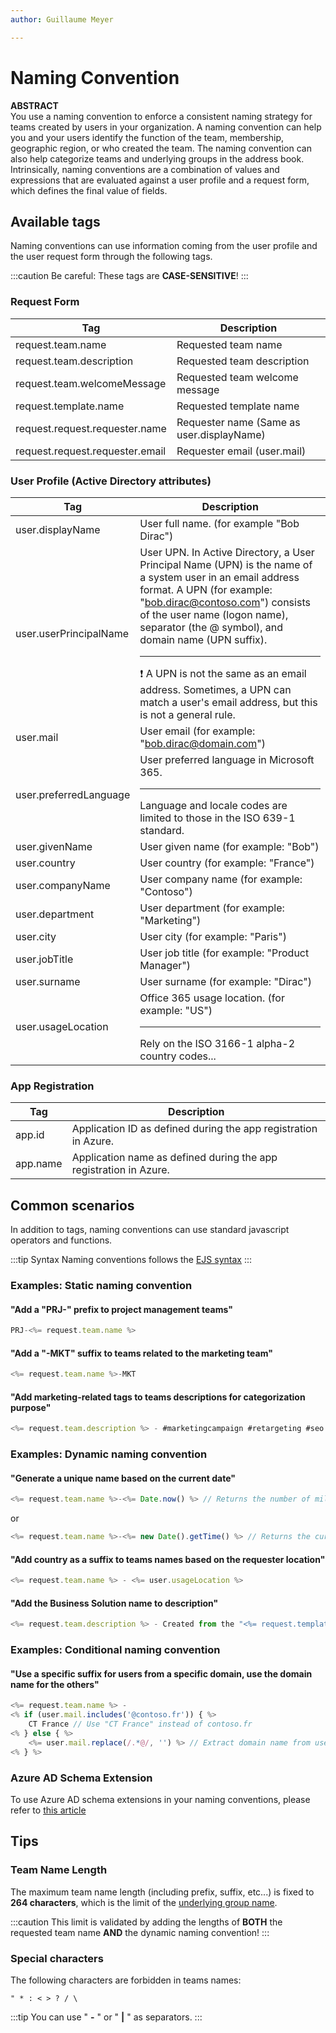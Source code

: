 ```yaml
---
author: Guillaume Meyer

---
```

# Naming Convention

**ABSTRACT**  
You use a naming convention to enforce a consistent naming strategy for teams created by users in your organization. A naming convention can help you and your users identify the function of the team, membership, geographic region, or who created the team. The naming convention can also help categorize teams and underlying groups in the address book.  
Intrinsically, naming conventions are a combination of values and expressions that are evaluated against a user profile and a request form, which defines the final value of fields.

## Available tags

Naming conventions can use information coming from the user profile and the user request form through the following tags.

:::caution
Be careful: These tags are **CASE-SENSITIVE**!
:::

### Request Form

| Tag | Description |
| --- | --- |
| request.team.name | Requested team name |
| request.team.description | Requested team description |
| request.team.welcomeMessage | Requested team welcome message |
| request.template.name | Requested template name |
| request.request.requester.name | Requester name (Same as user.displayName) |
| request.request.requester.email | Requester email (user.mail) |

### User Profile (Active Directory attributes)

| Tag | Description |
| --- | --- |
| user.displayName | User full name. (for example "Bob Dirac") |
| user.userPrincipalName | User UPN. In Active Directory, a User Principal Name (UPN) is the name of a system user in an email address format. A UPN (for example: "bob.dirac@contoso.com") consists of the user name (logon name), separator (the @ symbol), and domain name (UPN suffix). <hr />❗ A UPN is not the same as an email address. Sometimes, a UPN can match a user's email address, but this is not a general rule. |
| user.mail | User email (for example: "bob.dirac@domain.com") |
| user.preferredLanguage | User preferred language in Microsoft 365. <hr />Language and locale codes are limited to those in the ISO 639-1 standard. |
| user.givenName | User given name (for example: "Bob") |
| user.country | User country (for example: "France") |
| user.companyName | User company name (for example: "Contoso") |
| user.department | User department (for example: "Marketing") |
| user.city | User city (for example: "Paris") |
| user.jobTitle | User job title (for example: "Product Manager") |
| user.surname | User surname (for example: "Dirac") |
| user.usageLocation | Office 365 usage location. (for example: "US") <hr />Rely on the ISO 3166-1 alpha-2 country codes... |

### App Registration

| Tag | Description |
| --- | --- |
| app.id | Application ID as defined during the app registration in Azure. |
| app.name | Application name as defined during the app registration in Azure. |

## Common scenarios

In addition to tags, naming conventions can use standard javascript operators and functions.

:::tip Syntax
Naming conventions follows the [EJS syntax](https://ejs.co/#docs)
:::

### Examples: Static naming convention

#### "Add a "PRJ-" prefix to project management teams"

```javascript
PRJ-<%= request.team.name %>
```

#### "Add a "-MKT" suffix to teams related to the marketing team"

```javascript
<%= request.team.name %>-MKT
```

#### "Add marketing-related tags to teams descriptions for categorization purpose"

```javascript
<%= request.team.description %> - #marketingcampaign #retargeting #seo
```

### Examples: Dynamic naming convention

#### "Generate a unique name based on the current date"

```js
<%= request.team.name %>-<%= Date.now() %> // Returns the number of milliseconds elapsed since 1 January 1970 00:00:00 UTC.. Example: `1592241059000`
```

or

```js
<%= request.team.name %>-<%= new Date().getTime() %> // Returns the current date and time in the ISO 8601 format. Example: `2020-06-15T17:09:51.312Z`
```

#### "Add country as a suffix to teams names based on the requester location"

```javascript
<%= request.team.name %> - <%= user.usageLocation %>
```

#### "Add the Business Solution name to description"

```javascript
<%= request.team.description %> - Created from the "<%= request.template.name %>" team template.
```

### Examples: Conditional naming convention

#### "Use a specific suffix for users from a specific domain, use the domain name for the others"

```javascript
<%= request.team.name %> - 
<% if (user.mail.includes('@contoso.fr')) { %>
    CT France // Use "CT France" instead of contoso.fr
<% } else { %>
    <%= user.mail.replace(/.*@/, '') %> // Extract domain name from user email address
<% } %>
```

### Azure AD Schema Extension

To use Azure AD schema extensions in your naming conventions, please refer to [this article](/catalog-manager-guide/governance-policies/use-ad-schema-extensions)

## Tips

### Team Name Length

The maximum team name length (including prefix, suffix, etc...) is fixed to **264 characters**, which is the limit of the [underlying group name](https://docs.microsoft.com/en-us/microsoft-365/solutions/groups-naming-policy?view=o365-worldwide#things-to-look-out-for).

:::caution
This limit is validated by adding the lengths of **BOTH** the requested team name **AND** the dynamic naming convention!
:::

### Special characters

The following characters are forbidden in teams names:

    " * : < > ? / \

:::tip
You can use " **-** " or " **|** " as separators.
:::